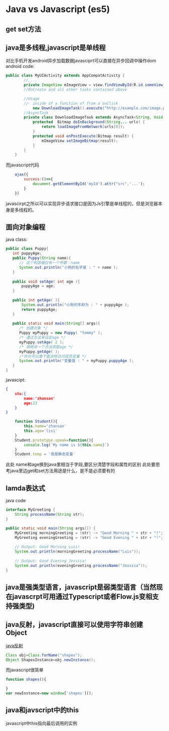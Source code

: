 # Java vs Javascript (es5)

## get set方法
## java是多线程,javascript是单线程
对比手机开发android异步加载数据javasciprt可以直接在异步回调中操作dom
android code:
```java
public class MyUIActivity extends AppCompatActivity {
        //....
        private ImageView mImageView = view.findViewById(R.id.someView);
        //OnCreate and all other tasks contained above

        //Usage
        //- inside of a function of from a onClick
            new DownloadImageTask().execute("http://example.com/image.png");
        //AsyncTask
        private class DownloadImageTask extends AsyncTask<String, Void, Bitmap> {
            protected  Bitmap doInBackground(String... urls) {
                return loadImageFromNetwork(urls[0]);
            }
            protected void onPostExecute(Bitmap result) {
                mImageView.setImageBitmap(result);
            }
        }
    }
```
而javascript代码
```javascript
    ajax({
        success:()=>{
            document.getElementById('myId').attr("src",'...');
        }
    })
```

javascirpt之所以可以实现异步请求接口是因为Js引擎是单线程的，但是浏览器本身是多线程的。


## 面向对象编程
java class:
```java
public class Puppy{
   int puppyAge;
   public Puppy(String name){
      // 这个构造器仅有一个参数：name
      System.out.println("小狗的名字是 : " + name ); 
   }
 
   public void setAge( int age ){
       puppyAge = age;
   }
 
   public int getAge( ){
       System.out.println("小狗的年龄为 : " + puppyAge ); 
       return puppyAge;
   }
 
   public static void main(String[] args){
      /* 创建对象 */
      Puppy myPuppy = new Puppy( "tommy" );
      /* 通过方法来设定age */
      myPuppy.setAge( 2 );
      /* 调用另一个方法获取age */
      myPuppy.getAge( );
      /*你也可以像下面这样访问成员变量 */
      System.out.println("变量值 : " + myPuppy.puppyAge ); 
   }
}
```
javascipt:

```json
{
    stu:{
        name:'zhansan'
        age:23
    }
}
```
```javascript
    function Student(){
        this.name='zhansan'
        this.age='lisi'
    }
    Student.prototype.speak=function(){
        console.log(`My name is ${this.name}`)
    }
    Student.temp = '我是静态变量'
```
此处 name和age换到java里相当于字段,要区分清楚字段和属性的区别
此处要思考java里边get和set方法用途是什么，是不是必须要有的

## lamda表达式
java code 
```java
interface MyGreeting {
	String processName(String str);
}

public static void main(String args[]) {
	MyGreeting morningGreeting = (str) -> "Good Morning " + str + "!";
	MyGreeting eveningGreeting = (str) -> "Good Evening " + str + "!";
  
  	// Output: Good Morning Luis! 
	System.out.println(morningGreeting.processName("Luis"));
	
	// Output: Good Evening Jessica!
	System.out.println(eveningGreeting.processName("Jessica"));	
}
```




## java是强类型语言，javascript是弱类型语言（当然现在javascrpt可用通过Typescript或者Flow.js变相支持强类型)

## java反射，javascript直接可以使用字符串创建Object
[java反射](https://www.cnblogs.com/bethunebtj/p/4680532.html)
```java
Class obj=Class.forName("shapes");
Object ShapesInstance=obj.newInstance();
```
而javascript很简单
```javascript
function shapes(){

}
var newInstance=new window['shapes']();
```
## java和javscript中的this
javascript中this指向最后调用的实例

